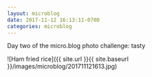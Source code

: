 ```yaml
---
layout: microblog
date: 2017-11-12 16:13:11-0700
categories: microblog
---
```

Day two of the micro.blog photo challenge: tasty

![Ham fried rice]({{ site.url }}{{ site.baseurl }}/images/microblog/201711121613.jpg)
